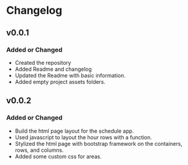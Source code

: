 # Changelog
<!-- Sample
## v0.0.1

### Added or Changed
- Added this changelog :)
- Fixed typos in both templates
- Back to top links
- Added more "Built With" frameworks/libraries
- Changed table of contents to start collapsed
- Added checkboxes for major features on roadmap

### Removed
-->

## v0.0.1

### Added or Changed
- Created the repository
- Added Readme and changelog
- Updated the Readme with basic information.
- Added empty project assets folders. 

## v0.0.2

### Added or Changed
- Build the html page layout for the schedule app.
- Used javascript to layout the hour rows with a function.
- Stylized the html page with bootstrap framework on the containers, rows, and columns.
- Added some custom css for areas.